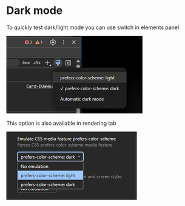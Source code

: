 # Dark mode

To quickly test dark/light mode you can use switch in elements panel

![alt text](image-7.png)

This option is also available in rendering tab

![alt text](image-8.png)
